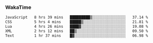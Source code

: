 ### WakaTime

<!--START_SECTION:waka-->

```txt
JavaScript   8 hrs 39 mins   █████████▒░░░░░░░░░░░░░░░   37.14 %
CSS          5 hrs 4 mins    █████▒░░░░░░░░░░░░░░░░░░░   21.81 %
Lua          4 hrs 26 mins   ████▓░░░░░░░░░░░░░░░░░░░░   19.08 %
XML          2 hrs 12 mins   ██▒░░░░░░░░░░░░░░░░░░░░░░   09.50 %
Text         1 hr 37 mins    █▓░░░░░░░░░░░░░░░░░░░░░░░   06.98 %
```

<!--END_SECTION:waka-->
